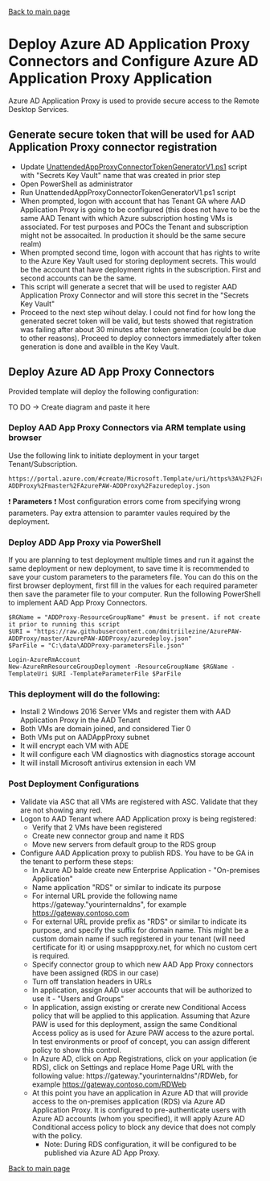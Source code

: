 [Back to main page](DeploymentOutline.md)

# Deploy Azure AD Application Proxy Connectors and Configure Azure AD Application Proxy Application

Azure AD Application Proxy is used to provide secure access to the Remote Desktop Services.

## Generate secure token that will be used for AAD Application Proxy connector registration

- Update [UnattendedAppProxyConnectorTokenGeneratorV1.ps1](/scripts/UnattendedAppProxyConnectorTokenGeneratorV1.ps1) script with "Secrets Key Vault" name that was created in prior step
- Open PowerShell as administrator
- Run UnattendedAppProxyConnectorTokenGeneratorV1.ps1 script
- When prompted, logon with account that has Tenant GA where AAD Application Proxy is going to be configured (this does not have to be the same AAD Tenant with which Azure subscription hosting VMs is associated. For test purposes and POCs the Tenant and subscription might not be assocaited. In production it should be the same secure realm)
- When prompted second time, logon with account that has rights to write to the Azure Key Vault used for storing deployment secrets. This would be the account that have deployment rights in the subscription. First and second accounts can be the same.
- This script will generate a secret that will be used to register AAD Application Proxy Connector and will store this secret in the "Secrets Key Vault"
- Proceed to the next step wihout delay. I could not find for how long the generated secret token will be valid, but tests showed that registration was failing after about 30 minutes after token generation (could be due to other reasons). Proceed to deploy connectors immediately after token generation is done and availble in the Key Vault.

## Deploy Azure AD App Proxy Connectors

Provided template will deploy the following configuration:

TO DO -> Create diagram and paste it here

### Deploy AAD App Proxy Connectors via ARM template using browser
Use the following link to initiate deployment in your target Tenant/Subscription.
```<language>
https://portal.azure.com/#create/Microsoft.Template/uri/https%3A%2F%2Fraw.githubusercontent.com%2Fdmitriilezine%2FAzurePAW-ADDProxy%2Fmaster%2FAzurePAW-ADDProxy%2Fazuredeploy.json
```
:heavy_exclamation_mark: **Parameters** :heavy_exclamation_mark: Most configuration errors come from specifying wrong parameters. 
Pay extra attension to paramter vaules required by the deployment.

### Deploy ADD App Proxy via PowerShell
If you are planning to test deployment multiple times and run it against the same deployment or new deployment, 
to save time it is recommended to save your custom parameters to the parameters file. You can do this on the first browser deployment, 
first fill in the values for each required parameter then save the parameter file to your computer. Run the following PowerShell to implement AAD App Proxy Connectors.

```<language>
$RGName = "ADDProxy-ResourceGroupName" #must be present. if not create it prior to running this script
$URI = "https://raw.githubusercontent.com/dmitriilezine/AzurePAW-ADDProxy/master/AzurePAW-ADDProxy/azuredeploy.json"
$ParFile = "C:\data\ADDProxy-parametersFile.json"

Login-AzureRmAccount
New-AzureRmResourceGroupDeployment -ResourceGroupName $RGName -TemplateUri $URI -TemplateParameterFile $ParFile

```
### This deployment will do the following:
- Install 2 Windows 2016 Server VMs and register them with AAD Application Proxy in the AAD Tenant
- Both VMs are domain joined, and considered Tier 0
- Both VMs put on AADAppProxy subnet
- It will encrypt each VM with ADE
- It will configure each VM diagnostics with diagnostics storage account
- It will install Microsoft antivirus extension in each VM


### Post Deployment Configurations
- Validate via ASC that all VMs are registered with ASC. Validate that they are not showing any red.
- Logon to AAD Tenant where AAD Application proxy is being registered:
    - Verify that 2 VMs have been registered
    - Create new connector group and name it RDS
    - Move new servers from default group to the RDS group
- Configure AAD Application proxy to publish RDS. You have to be GA in the tenant to perform these steps:
  - In Azure AD balde create new Enterprise Application - "On-premises Application"
  - Name application "RDS" or similar to indicate its purpose
  - For internal URL provide the following name https://gateway."yourinternaldns", for example https://gateway.contoso.com
  - For external URL provide prefix as "RDS" or similar to indicate its purpose, and specify the suffix for domain name. 
 This might be a custom domain name if such registered in your tenant (will need certificate for it) or using msappproxy.net, 
for which no custom cert is required.
  - Specify connector group to which new AAD App Proxy connectors have been assigned (RDS in our case)
  - Turn off translation headers in URLs
  - In application, assign AAD user accounts that will be authorized to use it - "Users and Groups" 
  - In application, assign existing or crerate new Conditional Access policy that will be applied to this application. 
 Assuming that Azure PAW is used for this deployment, assign the same Conditional Access policy as is used for Azure PAW access to the azure portal. 
In test environments or proof of concept, you can assign different policy to show this control.
  - In Azure AD, click on App Registrations, click on your application (ie RDS), click on Settings and replace Home
  Page URL with the following value: https://gateway."yourinternaldns"/RDWeb, for example https://gateway.contoso.com/RDWeb
  - At this point you have an application in Azure AD that will provide access to the on-premises application (RDS) via Azure AD Application Proxy. 
 It is configured to pre-authenticate users with Azure AD accounts (whom you specified), it will apply Azure AD Conditional access policy to block 
any device that does not comply with the policy.
    - Note: During RDS configuration, it will be configured to be published via Azure AD App Proxy. 





[Back to main page](DeploymentOutline.md)
